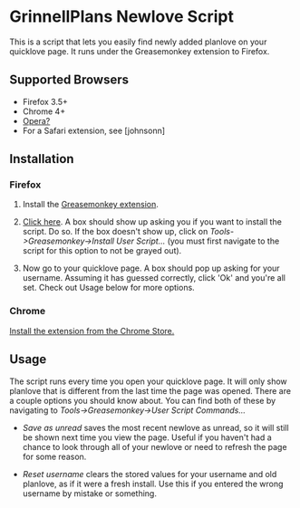 # GrinnellPlans Newlove Script #

This is a script that lets you easily find newly added planlove on your quicklove page. It runs under the Greasemonkey extension to Firefox.

## Supported Browsers ##

 * Firefox 3.5+
 * Chrome 4+
 * [Opera?](http://www.opera.com/docs/userjs/using/#writingscripts)
 * For a Safari extension, see [johnsonn]

## Installation ##

### Firefox ###

1. Install the [Greasemonkey extension](https://addons.mozilla.org/en-US/firefox/addon/greasemonkey/).

2. [Click here](https://github.com/iangreenleaf/GrinnellPlans-Newlove/raw/master/newlove.user.js). A box should show up asking you if you want to install the script. Do so. If the box doesn't show up, click on _Tools->Greasemonkey->Install User Script..._ (you must first navigate to the script for this option to not be grayed out).

3. Now go to your quicklove page. A box should pop up asking for your username. Assuming it has guessed correctly, click 'Ok' and you're all set. Check out Usage below for more options.

### Chrome ###

[Install the extension from the Chrome Store.](https://chrome.google.com/webstore/detail/grinnellplans-newlove/backipgbokemnkkfbcicjllnfeoeenaf/details)

## Usage ##

The script runs every time you open your quicklove page. It will only show planlove that is different from the last time the page was opened. There are a couple options you should know about. You can find both of these by navigating to _Tools->Greasemonkey->User Script Commands..._

* _Save as unread_ saves the most recent newlove as unread, so it will still be shown next time you view the page. Useful if you haven't had a chance to look through all of your newlove or need to refresh the page for some reason.

* _Reset username_ clears the stored values for your username and old planlove, as if it were a fresh install. Use this if you entered the wrong username by mistake or something.

